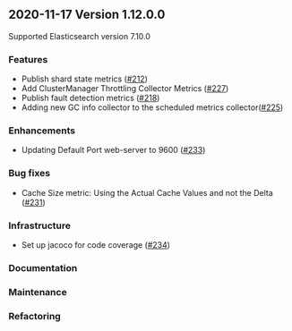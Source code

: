 ## 2020-11-17 Version 1.12.0.0

Supported Elasticsearch version 7.10.0

### Features
* Publish shard state metrics ([#212](https://github.com/opendistro-for-elasticsearch/performance-analyzer/pull/212))
* Add ClusterManager Throttling Collector Metrics ([#227](https://github.com/opendistro-for-elasticsearch/performance-analyzer/pull/227))
* Publish fault detection metrics ([#218](https://github.com/opendistro-for-elasticsearch/performance-analyzer/pull/218))
* Adding new GC info collector to the scheduled metrics collector([#225](https://github.com/opendistro-for-elasticsearch/performance-analyzer/pull/225))

### Enhancements
* Updating Default Port web-server to 9600 ([#233](https://github.com/opendistro-for-elasticsearch/performance-analyzer/pull/233))

### Bug fixes
* Cache Size metric: Using the Actual Cache Values and not the Delta ([#231](https://github.com/opendistro-for-elasticsearch/performance-analyzer/pull/231))

### Infrastructure
* Set up jacoco for code coverage ([#234](https://github.com/opendistro-for-elasticsearch/performance-analyzer/pull/234))

### Documentation

### Maintenance

### Refactoring

